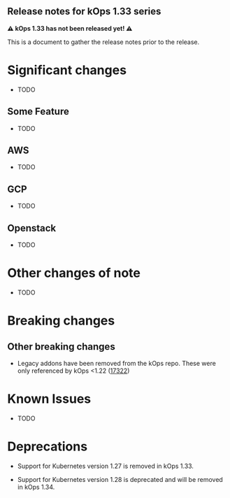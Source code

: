 ## Release notes for kOps 1.33 series

**&#9888; kOps 1.33 has not been released yet! &#9888;**

This is a document to gather the release notes prior to the release.

# Significant changes

* TODO

## Some Feature

* TODO

## AWS

* TODO

## GCP

* TODO

## Openstack

* TODO

# Other changes of note

* TODO

# Breaking changes

## Other breaking changes

* Legacy addons have been removed from the kOps repo. These were only referenced by kOps <1.22 ([17322](https://github.com/kubernetes/kops/pull/17332))

# Known Issues

* TODO

# Deprecations

* Support for Kubernetes version 1.27 is removed in kOps 1.33.

* Support for Kubernetes version 1.28 is deprecated and will be removed in kOps 1.34.
